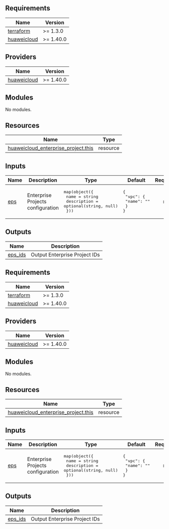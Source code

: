 ## Requirements

| Name | Version |
|------|---------|
| <a name="requirement_terraform"></a> [terraform](#requirement\_terraform) | >= 1.3.0 |
| <a name="requirement_huaweicloud"></a> [huaweicloud](#requirement\_huaweicloud) | >= 1.40.0 |

## Providers

| Name | Version |
|------|---------|
| <a name="provider_huaweicloud"></a> [huaweicloud](#provider\_huaweicloud) | >= 1.40.0 |

## Modules

No modules.

## Resources

| Name | Type |
|------|------|
| [huaweicloud_enterprise_project.this](https://registry.terraform.io/providers/huaweicloud/huaweicloud/latest/docs/resources/enterprise_project) | resource |

## Inputs

| Name | Description | Type | Default | Required |
|------|-------------|------|---------|:--------:|
| <a name="input_eps"></a> [eps](#input\_eps) | Enterprise Projects configuration | <pre>map(object({<br>    name        = string<br>    description = optional(string, null)<br>  }))</pre> | <pre>{<br>  "vpc": {<br>    "name": ""<br>  }<br>}</pre> | no |

## Outputs

| Name | Description |
|------|-------------|
| <a name="output_eps_ids"></a> [eps\_ids](#output\_eps\_ids) | Output Enterprise Project IDs |

<!-- BEGIN_TF_DOCS -->
## Requirements

| Name | Version |
|------|---------|
| <a name="requirement_terraform"></a> [terraform](#requirement\_terraform) | >= 1.3.0 |
| <a name="requirement_huaweicloud"></a> [huaweicloud](#requirement\_huaweicloud) | >= 1.40.0 |

## Providers

| Name | Version |
|------|---------|
| <a name="provider_huaweicloud"></a> [huaweicloud](#provider\_huaweicloud) | >= 1.40.0 |

## Modules

No modules.

## Resources

| Name | Type |
|------|------|
| [huaweicloud_enterprise_project.this](https://registry.terraform.io/providers/huaweicloud/huaweicloud/latest/docs/resources/enterprise_project) | resource |

## Inputs

| Name | Description | Type | Default | Required |
|------|-------------|------|---------|:--------:|
| <a name="input_eps"></a> [eps](#input\_eps) | Enterprise Projects configuration | <pre>map(object({<br>    name        = string<br>    description = optional(string, null)<br>  }))</pre> | <pre>{<br>  "vpc": {<br>    "name": ""<br>  }<br>}</pre> | no |

## Outputs

| Name | Description |
|------|-------------|
| <a name="output_eps_ids"></a> [eps\_ids](#output\_eps\_ids) | Output Enterprise Project IDs |
<!-- END_TF_DOCS -->